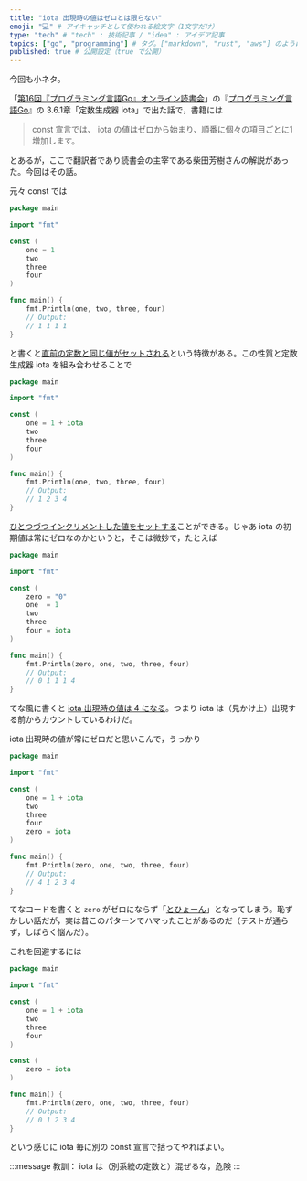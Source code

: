 ```yaml
---
title: "iota 出現時の値はゼロとは限らない"
emoji: "💻" # アイキャッチとして使われる絵文字（1文字だけ）
type: "tech" # "tech" : 技術記事 / "idea" : アイデア記事
topics: ["go", "programming"] # タグ。["markdown", "rust", "aws"] のように指定する
published: true # 公開設定（true で公開）
---
```


今回も小ネタ。

「[第16回『プログラミング言語Go』オンライン読書会](https://gpl-reading.connpass.com/event/221591/)」の『[プログラミング言語Go](https://www.amazon.co.jp/dp/4621300253/)』の 3.6.1章「定数生成器 iota」で出た話で，書籍には

> const 宣言では、 iota の値はゼロから始まり、順番に個々の項目ごとに1増加します。

とあるが，ここで翻訳者であり読書会の主宰である柴田芳樹さんの解説があった。今回はその話。

元々 const では

```go
package main

import "fmt"

const (
    one = 1
    two
    three
    four
)

func main() {
    fmt.Println(one, two, three, four)
    // Output:
    // 1 1 1 1
}
```

と書くと[直前の定数と同じ値がセットされる](https://play.golang.org/p/3SJG2KlZ_iO)という特徴がある。この性質と定数生成器 iota を組み合わせることで


```go
package main

import "fmt"

const (
    one = 1 + iota
    two
    three
    four
)

func main() {
    fmt.Println(one, two, three, four)
    // Output:
    // 1 2 3 4
}
```

[ひとつづつインクリメントした値をセットする](https://play.golang.org/p/_UXJbnK8uyT)ことができる。じゃあ iota の初期値は常にゼロなのかというと，そこは微妙で，たとえば

```go
package main

import "fmt"

const (
    zero = "0"
    one  = 1
    two
    three
    four = iota
)

func main() {
    fmt.Println(zero, one, two, three, four)
    // Output:
    // 0 1 1 1 4
}
```

てな風に書くと [iota 出現時の値は 4 になる](https://play.golang.org/p/3RbtW0-jJis)。つまり iota は（見かけ上）出現する前からカウントしているわけだ。

iota 出現時の値が常にゼロだと思いこんで，うっかり

```go
package main

import "fmt"

const (
    one = 1 + iota
    two
    three
    four
    zero = iota
)

func main() {
    fmt.Println(zero, one, two, three, four)
    // Output:
    // 4 1 2 3 4
}
```

てなコードを書くと `zero` がゼロにならず「[とひょーん](https://play.golang.org/p/-HvyRN4Doj5)」となってしまう。恥ずかしい話だが，実は昔このパターンでハマったことがあるのだ（テストが通らず，しばらく悩んだ）。

これを回避するには

```go
package main

import "fmt"

const (
    one = 1 + iota
    two
    three
    four
)

const (
    zero = iota
)

func main() {
    fmt.Println(zero, one, two, three, four)
    // Output:
    // 0 1 2 3 4
}
```

という感じに iota 毎に別の const 宣言で括ってやればよい。

:::message
教訓： iota は（別系統の定数と）混ぜるな，危険
:::

[Go]: https://golang.org/ "The Go Programming Language"
<!-- eof -->
